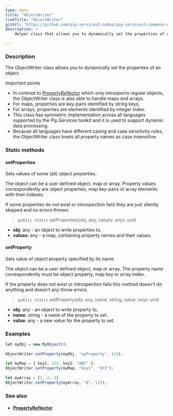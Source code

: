 ```yaml
---
type: docs
title: "ObjectWriter"
linkTitle: "ObjectWriter"
gitUrl: "https://github.com/pip-services3-nodex/pip-services3-commons-nodex"
description: >
    Helper class that allows you to dynamically set the properties of an object. 

---
```


### Description

The ObjectWriter class allows you to dynamically set the properties of an object. 

Important points

- In contrast to [PropertyReflector](../property_reflector) which only introspects regular objects, the ObjectWriter class is also able to handle maps and arrays.
- For maps, properties are key-pairs identified by string keys,
- For arrays, properties are elements identified by integer index.
- This class has symmetric implementation across all languages supported by the Pip.Services toolkit and it is used to support dynamic data processing.
- Because all languages have different casing and case sensitivity rules, the ObjectWriter class treats all property names as case insensitive.

### Static methods

#### setProperties
Sets values of some (all) object properties.

The object can be a user defined object, map or array.
Property values correspondently are object properties,
map key-pairs or array elements with their indexes.

If some properties do not exist or introspection fails
they are just silently skipped and no errors thrown.

> `public static` setProperties(obj: any, values: any): void

- **obj**: any - an object to write properties to.
- **values**: any - a map, containing property names and their values.

#### setProperty
Sets value of object property specified by its name.
 
The object can be a user defined object, map or array.
The property name correspondently must be object property,
map key or array index.

If the property does not exist or introspection fails
this method doesn't do anything and doesn't any throw errors.

> `public static` setProperty(obj: any, name: string, value: any): void

- **obj**: any - an object to write property to.
- **name**: string - a name of the property to set.
- **value**: any - a new value for the property to set.

### Examples

```typescript
let myObj = new MyObject();
  
ObjectWriter.setProperty(myObj, "myProperty", 123);
    
let myMap = { key1: 123, key2: "ABC" };
ObjectWriter.setProperty(myMap, "key1", "XYZ");
  
let myArray = [1, 2, 3]
ObjectWriter.setProperty(myArray, "0", 123);

```

### See also
- #### [PropertyReflector](../property_reflector)



